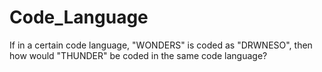 # Code_Language

If in a certain code language, "WONDERS" is coded as "DRWNESO", then how would "THUNDER" be coded in the same code language?
